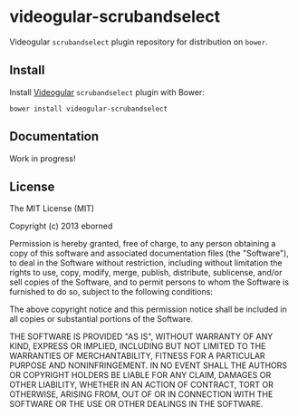 videogular-scrubandselect
=========================

Videogular `scrubandselect` plugin repository for distribution on `bower`.

## Install

Install [Videogular](http://www.videogular.com/) `scrubandselect` plugin with Bower:

`bower install videogular-scrubandselect`

## Documentation

Work in progress!

## License

The MIT License (MIT)

Copyright (c) 2013 eborned

Permission is hereby granted, free of charge, to any person obtaining a copy of
this software and associated documentation files (the "Software"), to deal in
the Software without restriction, including without limitation the rights to
use, copy, modify, merge, publish, distribute, sublicense, and/or sell copies of
the Software, and to permit persons to whom the Software is furnished to do so,
subject to the following conditions:

The above copyright notice and this permission notice shall be included in all
copies or substantial portions of the Software.

THE SOFTWARE IS PROVIDED "AS IS", WITHOUT WARRANTY OF ANY KIND, EXPRESS OR
IMPLIED, INCLUDING BUT NOT LIMITED TO THE WARRANTIES OF MERCHANTABILITY, FITNESS
FOR A PARTICULAR PURPOSE AND NONINFRINGEMENT. IN NO EVENT SHALL THE AUTHORS OR
COPYRIGHT HOLDERS BE LIABLE FOR ANY CLAIM, DAMAGES OR OTHER LIABILITY, WHETHER
IN AN ACTION OF CONTRACT, TORT OR OTHERWISE, ARISING FROM, OUT OF OR IN
CONNECTION WITH THE SOFTWARE OR THE USE OR OTHER DEALINGS IN THE SOFTWARE.
